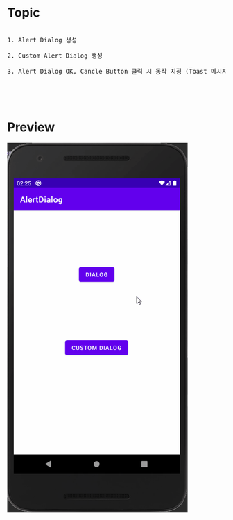 # Topic

<pre>

1. Alert Dialog 생성

2. Custom Alert Dialog 생성

3. Alert Dialog OK, Cancle Button 클릭 시 동작 지정 (Toast 메시지 생성)

</pre>

<br><br>

# Preview

![preview](preview.gif)
